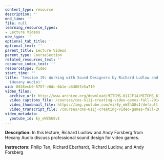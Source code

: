 ```yaml
---
content_type: resource
description: ''
end_time: ''
file: null
learning_resource_types:
- Lecture Videos
ocw_type: ''
optional_tab_title: ''
optional_text: ''
parent_title: Lecture Videos
parent_type: CourseSection
related_resources_text: ''
resource_index_text: ''
resourcetype: Video
start_time: ''
title: 'Session 19: Working with Sound Designers by Richard Ludlow and Andy Forsberg
  (Hexany Audio)'
uid: 8038ecb0-5757-e0dc-6b1e-b34867e5a719
video_files:
  archive_url: http://www.archive.org/download/MITCMS.611JF14/MITCMS_611JF14_lec19_300k.mp4
  video_captions_file: /courses/cms-611j-creating-video-games-fall-2014/b03fabf8f9e754a1bcea3dc94c5b0cb1_Ey_eWZhG8vI.vtt
  video_thumbnail_file: https://img.youtube.com/vi/Ey_eWZhG8vI/default.jpg
  video_transcript_file: /courses/cms-611j-creating-video-games-fall-2014/994e8cf94702a7249381bb0b11ffe5b5_Ey_eWZhG8vI.pdf
video_metadata:
  youtube_id: Ey_eWZhG8vI
---
```


**Description:** In this lecture, Richard Ludlow and Andy Forsberg from Hexany Audio discuss professional sound design for video games.

**Instructors:** Philip Tan, Richard Eberhardt, Richard Ludlow, and Andy Forsberg



